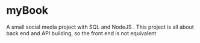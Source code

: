 # myBook
A small social media project with SQL and NodeJS
.
This project is all about back end and API building, so the front end is not equivalent
